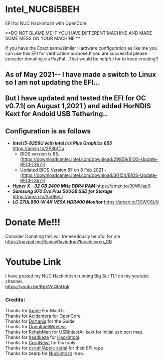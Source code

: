 # Intel_NUC8i5BEH
EFI for NUC Hackintosh with OpenCore.

**DO NOT BLAME ME IF YOU HAVE DIFFERENT MACHINE AND MADE SOME MESS ON YOUR MACHINE **

If you have the Exact same/similar Hardware configuration as like me you can use this EFI for verification purpose.If you are successful please consider donating via PayPal...That would be helpful for to keep creating!!

## As of May 2021-- I have made a switch to Linux so I am not updating the EFI... <br/><br/>But I have updated and tested the EFI for OC v0.7.1( on August 1,2021 ) and added HorNDIS Kext for Andoid USB Tethering..


## Configuration is as follows ##

- ***Intel i5-8259U with Intel Iris Plus Graphics 655*** https://amzn.to/2P8b1Cu<br/>
   - BIOS version is 85.(https://downloadcenter.intel.com/download/29959/BIOS-Update-BECFL357-)<br/>
   - Updated BIOS Version 87 on 8 Feb 2021 -(https://downloadcenter.intel.com/download/30154/BIOS-Update-BECFL357-)</br>
- ***Hyper X - 32 GB 2400 MHz DDR4 RAM*** https://amzn.to/30WUap3 <br/>
- ***Samsung 970 Evo Plus 500GB SSD for Storage*** https://amzn.to/3c0ByLl <br/>
- ***LG 27UL850-W 4K VESA HDR400 Monitor***  https://amzn.to/30WC6LN<br/>
 
 # Donate Me!!!<br/>
Consider Donating this will tremendously helpful for me
https://paypal.me/SanjayRavindran?locale.x=en_GB<br/>

# Youtube Link<br/>
I have posted my NUC Hackintosh running Big Sur 11.1 on my youtube channel.<br/>
https://youtu.be/KpkVnQtoUqk

### Credits:

Thanks for [Apple](https://www.apple.com/ "Apple") For MacOs<br/>
Thanks for [Acidantera](https://github.com/acidanthera "Acidantera") for OpenCore<br/>
Thanks for [Dortania](https://dortania.github.io/OpenCore-Install-Guide/ "Dortania") for the Guide<br/>
Thanks for [OpenIntelWireless](https://github.com/OpenIntelWireless "OpenIntelWireless")<br/>
Thanks for [RehabMan](https://github.com/RehabMan "RehabMan") for USBInjectAll.kext for initial usb port map.<br/>
Thanks for [headkaze](https://github.com/headkaze "headkaze") for [Hackintool](https://github.com/headkaze/Hackintool "Hackintool").<br/>
Thanks for [CorpNewt](https://github.com/corpnewt "CorpNewt") for his tools.<br/>
Thanks for [csrutil/Apple serial](https://github.com/appleserial/NUC8I5BEH "csrutil/Apple serial") for their EFI repo<br/>
Thanks for zearp for [Nuckintosh](https://github.com/zearp/Nucintosh "Nuckintosh") repo.<br/>
